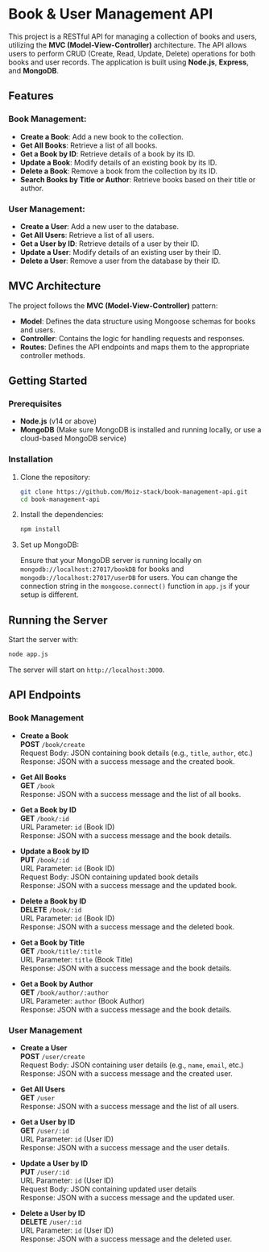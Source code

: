 
# Book & User Management API

This project is a RESTful API for managing a collection of books and users, utilizing the **MVC (Model-View-Controller)** architecture. The API allows users to perform CRUD (Create, Read, Update, Delete) operations for both books and user records. The application is built using **Node.js**, **Express**, and **MongoDB**.

## Features

### Book Management:
- **Create a Book**: Add a new book to the collection.
- **Get All Books**: Retrieve a list of all books.
- **Get a Book by ID**: Retrieve details of a book by its ID.
- **Update a Book**: Modify details of an existing book by its ID.
- **Delete a Book**: Remove a book from the collection by its ID.
- **Search Books by Title or Author**: Retrieve books based on their title or author.

### User Management:
- **Create a User**: Add a new user to the database.
- **Get All Users**: Retrieve a list of all users.
- **Get a User by ID**: Retrieve details of a user by their ID.
- **Update a User**: Modify details of an existing user by their ID.
- **Delete a User**: Remove a user from the database by their ID.

## MVC Architecture
The project follows the **MVC (Model-View-Controller)** pattern:

- **Model**: Defines the data structure using Mongoose schemas for books and users.
- **Controller**: Contains the logic for handling requests and responses.
- **Routes**: Defines the API endpoints and maps them to the appropriate controller methods.

## Getting Started

### Prerequisites
- **Node.js** (v14 or above)
- **MongoDB** (Make sure MongoDB is installed and running locally, or use a cloud-based MongoDB service)

### Installation

1. Clone the repository:

    ```bash
    git clone https://github.com/Moiz-stack/book-management-api.git
    cd book-management-api
    ```

2. Install the dependencies:

    ```bash
    npm install
    ```

3. Set up MongoDB:

    Ensure that your MongoDB server is running locally on `mongodb://localhost:27017/bookDB` for books and `mongodb://localhost:27017/userDB` for users. You can change the connection string in the `mongoose.connect()` function in `app.js` if your setup is different.

## Running the Server

Start the server with:

```bash
node app.js
```

The server will start on `http://localhost:3000`.

## API Endpoints

### Book Management

- **Create a Book**  
  **POST** `/book/create`  
  Request Body: JSON containing book details (e.g., `title`, `author`, etc.)  
  Response: JSON with a success message and the created book.

- **Get All Books**  
  **GET** `/book`  
  Response: JSON with a success message and the list of all books.

- **Get a Book by ID**  
  **GET** `/book/:id`  
  URL Parameter: `id` (Book ID)  
  Response: JSON with a success message and the book details.

- **Update a Book by ID**  
  **PUT** `/book/:id`  
  URL Parameter: `id` (Book ID)  
  Request Body: JSON containing updated book details  
  Response: JSON with a success message and the updated book.

- **Delete a Book by ID**  
  **DELETE** `/book/:id`  
  URL Parameter: `id` (Book ID)  
  Response: JSON with a success message and the deleted book.

- **Get a Book by Title**  
  **GET** `/book/title/:title`  
  URL Parameter: `title` (Book Title)  
  Response: JSON with a success message and the book details.

- **Get a Book by Author**  
  **GET** `/book/author/:author`  
  URL Parameter: `author` (Book Author)  
  Response: JSON with a success message and the book details.

### User Management

- **Create a User**  
  **POST** `/user/create`  
  Request Body: JSON containing user details (e.g., `name`, `email`, etc.)  
  Response: JSON with a success message and the created user.

- **Get All Users**  
  **GET** `/user`  
  Response: JSON with a success message and the list of all users.

- **Get a User by ID**  
  **GET** `/user/:id`  
  URL Parameter: `id` (User ID)  
  Response: JSON with a success message and the user details.

- **Update a User by ID**  
  **PUT** `/user/:id`  
  URL Parameter: `id` (User ID)  
  Request Body: JSON containing updated user details  
  Response: JSON with a success message and the updated user.

- **Delete a User by ID**  
  **DELETE** `/user/:id`  
  URL Parameter: `id` (User ID)  
  Response: JSON with a success message and the deleted user.
